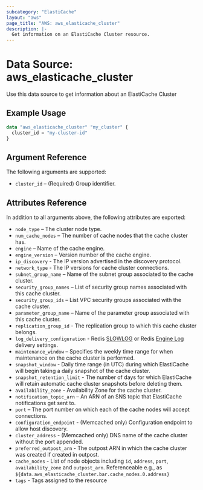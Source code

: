 ```yaml
---
subcategory: "ElastiCache"
layout: "aws"
page_title: "AWS: aws_elasticache_cluster"
description: |-
  Get information on an ElastiCache Cluster resource.
---
```


# Data Source: aws_elasticache_cluster

Use this data source to get information about an ElastiCache Cluster

## Example Usage

```terraform
data "aws_elasticache_cluster" "my_cluster" {
  cluster_id = "my-cluster-id"
}
```

## Argument Reference

The following arguments are supported:

* `cluster_id` – (Required) Group identifier.

## Attributes Reference

In addition to all arguments above, the following attributes are exported:

* `node_type` – The cluster node type.
* `num_cache_nodes` – The number of cache nodes that the cache cluster has.
* `engine` – Name of the cache engine.
* `engine_version` – Version number of the cache engine.
* `ip_discovery` - The IP version advertised in the discovery protocol.
* `network_type` - The IP versions for cache cluster connections.
* `subnet_group_name` – Name of the subnet group associated to the cache cluster.
* `security_group_names` – List of security group names associated with this cache cluster.
* `security_group_ids` – List VPC security groups associated with the cache cluster.
* `parameter_group_name` – Name of the parameter group associated with this cache cluster.
* `replication_group_id` - The replication group to which this cache cluster belongs.
* `log_delivery_configuration` - Redis [SLOWLOG](https://redis.io/commands/slowlog) or Redis [Engine Log](https://docs.aws.amazon.com/AmazonElastiCache/latest/red-ug/Log_Delivery.html#Log_contents-engine-log) delivery settings.
* `maintenance_window` – Specifies the weekly time range for when maintenance
on the cache cluster is performed.
* `snapshot_window` - Daily time range (in UTC) during which ElastiCache will
begin taking a daily snapshot of the cache cluster.
* `snapshot_retention_limit` - The number of days for which ElastiCache will
retain automatic cache cluster snapshots before deleting them.
* `availability_zone` - Availability Zone for the cache cluster.
* `notification_topic_arn` – An ARN of an
SNS topic that ElastiCache notifications get sent to.
* `port` – The port number on which each of the cache nodes will
accept connections.
* `configuration_endpoint` - (Memcached only) Configuration endpoint to allow host discovery.
* `cluster_address` - (Memcached only) DNS name of the cache cluster without the port appended.
* `preferred_outpost_arn` - The outpost ARN in which the cache cluster was created if created in outpost.
* `cache_nodes` - List of node objects including `id`, `address`, `port`, `availability_zone` and `outpost_arn`.
   Referenceable e.g., as `${data.aws_elasticache_cluster.bar.cache_nodes.0.address}`
* `tags` - Tags assigned to the resource
